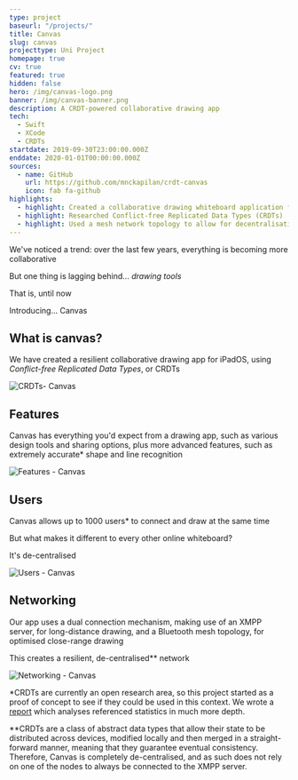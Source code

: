 ```yaml
---
type: project
baseurl: "/projects/"
title: Canvas
slug: canvas
projecttype: Uni Project
homepage: true
cv: true
featured: true
hidden: false
hero: /img/canvas-logo.png
banner: /img/canvas-banner.png
description: A CRDT-powered collaborative drawing app
tech:
  - Swift
  - XCode
  - CRDTs
startdate: 2019-09-30T23:00:00.000Z
enddate: 2020-01-01T00:00:00.000Z
sources:
  - name: GitHub
    url: https://github.com/mnckapilan/crdt-canvas
    icon: fab fa-github
highlights:
  - highlight: Created a collaborative drawing whiteboard application for iOS
  - highlight: Researched Conflict-free Replicated Data Types (CRDTs)
  - highlight: Used a mesh network topology to allow for decentralisation
---
```


<div class="intro">

We've noticed a trend: over the last few years, everything is becoming more collaborative

But one thing is lagging behind... _drawing tools_

That is, until now

Introducing... <span class="highlight">Canvas</span>

</div>

<div class="row">
  <div class="left">

## What is canvas?

We have created a resilient collaborative drawing app for iPadOS, using _Conflict-free Replicated Data Types_, or <span class="highlight">CRDTs</span>

  </div>
  <div class="right">

![CRDTs- Canvas](/img/canvas-1.png "CRDTs- Canvas")

  </div>
</div>
<div class="row">
  <div class="left">

## Features

Canvas has everything you'd expect from a drawing app, such as various design tools and sharing options, plus more advanced features, such as extremely accurate\* <span class="highlight">shape and line recognition</span>

  </div>
  <div class="right">

![Features - Canvas](/img/canvas-2.png "Features - Canvas")

  </div>
</div>
<div class="row">
  <div class="left">

## Users

Canvas allows up to <span class="highlight">1000 users</span>\* to connect and draw at the same time

But what makes it different to every other online whiteboard?

It's <span class="highlight">de-centralised</span>

  </div>
  <div class="right">

![Users - Canvas](/img/canvas-3.png "Users - Canvas")

  </div>
</div>
<div class="row">
  <div class="left">

## Networking

Our app uses a dual connection mechanism, making use of an <span class="highlight">XMPP</span> server, for long-distance drawing, and a <span class="highlight">Bluetooth</span> mesh topology, for optimised close-range drawing

This creates a <span class="highlight">resilient, de-centralised\*\* network</span>

  </div>
  <div class="right">

![Networking - Canvas](/img/canvas-4.png "Networking - Canvas")

  </div>
</div>

<div class="footnote">

\*CRDTs are currently an open research area, so this project started as a proof of concept to see if they could be used in this context. We wrote a [report](/files/canvas-report.pdf) which analyses referenced statistics in much more depth.

\*\*CRDTs are a class of abstract data types that allow their state to be distributed across devices, modified locally and then merged in a straight-forward manner, meaning that they guarantee eventual consistency. Therefore, Canvas is completely de-centralised, and as such does not rely on one of the nodes to always be connected to the XMPP server.

</div>
